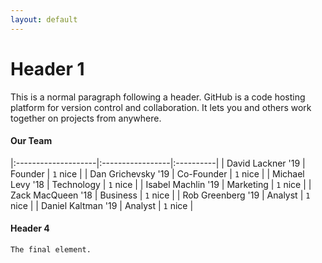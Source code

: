 ```yaml
---
layout: default
---
```


# [](#header-1)Header 1

This is a normal paragraph following a header. GitHub is a code hosting platform for version control and collaboration. It lets you and others work together on projects from anywhere.

#### [](#header-4)Our Team

|:--------------------|:-----------------|:----------|
| David Lackner  '19  | Founder          | `1` nice  |
| Dan Grichevsky '19  | Co-Founder       | `1` nice  |
| Michael Levy   '18  | Technology       | `1` nice  |
| Isabel Machlin '19  | Marketing        | `1` nice  |
| Zack MacQueen  '18  | Business         | `1` nice  |
| Rob Greenberg  '19  | Analyst          | `1` nice  |
| Daniel Kaltman '19  | Analyst          | `1` nice  |

#### [](#header-4)Header 4

```
The final element.
```
